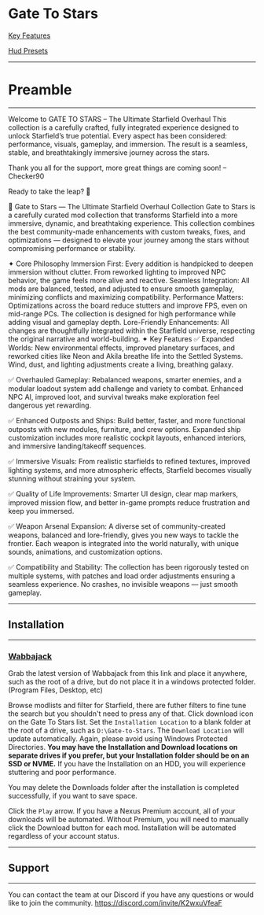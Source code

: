 # Gate To Stars

[Key Features](https://github.com/Ry-Squid/Gate-To-Stars/blob/main/Key-Features.md)

[Hud Presets](https://github.com/Ry-Squid/Gate-To-Stars/blob/main/Hud-Options.md)

---
# Preamble
---
Welcome to GATE TO STARS – The Ultimate Starfield Overhaul
This collection is a carefully crafted, fully integrated experience designed to unlock Starfield’s true potential. Every aspect has been considered: performance, visuals, gameplay, and immersion. The result is a seamless, stable, and breathtakingly immersive journey across the stars.

Thank you all for the support, more great things are coming soon!
– Checker90

Ready to take the leap? 🚀

🌌 Gate to Stars — The Ultimate Starfield Overhaul Collection
Gate to Stars is a carefully curated mod collection that transforms Starfield into a more immersive, dynamic, and breathtaking experience. This collection combines the best community-made enhancements with custom tweaks, fixes, and optimizations — designed to elevate your journey among the stars without compromising performance or stability.

✦ Core Philosophy
Immersion First: Every addition is handpicked to deepen immersion without clutter. From reworked lighting to improved NPC behavior, the game feels more alive and reactive.
Seamless Integration: All mods are balanced, tested, and adjusted to ensure smooth gameplay, minimizing conflicts and maximizing compatibility.
Performance Matters: Optimizations across the board reduce stutters and improve FPS, even on mid-range PCs. The collection is designed for high performance while adding visual and gameplay depth.
Lore-Friendly Enhancements: All changes are thoughtfully integrated within the Starfield universe, respecting the original narrative and world-building.
✦ Key Features
✅ Expanded Worlds:
New environmental effects, improved planetary surfaces, and reworked cities like Neon and Akila breathe life into the Settled Systems. Wind, dust, and lighting adjustments create a living, breathing galaxy.

✅ Overhauled Gameplay:
Rebalanced weapons, smarter enemies, and a modular loadout system add challenge and variety to combat. Enhanced NPC AI, improved loot, and survival tweaks make exploration feel dangerous yet rewarding.

✅ Enhanced Outposts and Ships:
Build better, faster, and more functional outposts with new modules, furniture, and crew options. Expanded ship customization includes more realistic cockpit layouts, enhanced interiors, and immersive landing/takeoff sequences.

✅ Immersive Visuals:
From realistic starfields to refined textures, improved lighting systems, and more atmospheric effects, Starfield becomes visually stunning without straining your system.

✅ Quality of Life Improvements:
Smarter UI design, clear map markers, improved mission flow, and better in-game prompts reduce frustration and keep you immersed.

✅ Weapon Arsenal Expansion:
A diverse set of community-created weapons, balanced and lore-friendly, gives you new ways to tackle the frontier. Each weapon is integrated into the world naturally, with unique sounds, animations, and customization options.

✅ Compatibility and Stability:
The collection has been rigorously tested on multiple systems, with patches and load order adjustments ensuring a seamless experience. No crashes, no invisible weapons — just smooth gameplay.


---
## Installation
---
### [Wabbajack](http://www.wabbajack.org/) 

Grab the latest version of Wabbajack from this link and place it anywhere, such as the root of a drive, but do not place it in a windows protected folder. (Program Files, Desktop, etc)

Browse modlists and filter for Starfield, there are futher filters to fine tune the search but you shouldn't need to press any of that. Click download icon on the Gate To Stars list.
Set the `Installation Location` to a blank folder at the root of a drive, such as `D:\Gate-to-Stars`. The `Download Location` will update automatically. Again, please avoid using Windows Protected Directories. **You may have the Installation and Download locations on separate drives if you prefer, but your Installation folder should be on an SSD or NVME.** If you have the Installation on an HDD, you will experience stuttering and poor performance.

You may delete the Downloads folder after the installation is completed successfully, if you want to save space.

Click the `Play` arrow. If you have a Nexus Premium account, all of your downloads will be automated. Without Premium, you will need to manually click the Download button for each mod. Installation will be automated regardless of your account status.

---
## Support
---

You can contact the team at our Discord if you have any questions or would like to join the community.
https://discord.com/invite/K2wxuVfeaF
